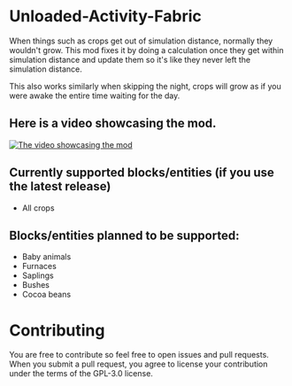 # Unloaded-Activity-Fabric

When things such as crops get out of simulation distance, normally they wouldn't grow. This mod fixes it by doing a calculation once they get within simulation distance and update them so it's like they never left the simulation distance.

This also works similarly when skipping the night, crops will grow as if you were awake the entire time waiting for the day.

## Here is a video showcasing the mod.
[![The video showcasing the mod](https://img.youtube.com/vi/c1hAEfe_zVY/sddefault.jpg)](https://www.youtube.com/watch?v=c1hAEfe_zVY)

## Currently supported blocks/entities (if you use the latest release)
- All crops

## Blocks/entities planned to be supported:
- Baby animals
- Furnaces
- Saplings
- Bushes
- Cocoa beans

# Contributing
You are free to contribute so feel free to open issues and pull requests.
When you submit a pull request, you agree to license your contribution under the terms of the GPL-3.0 license.
